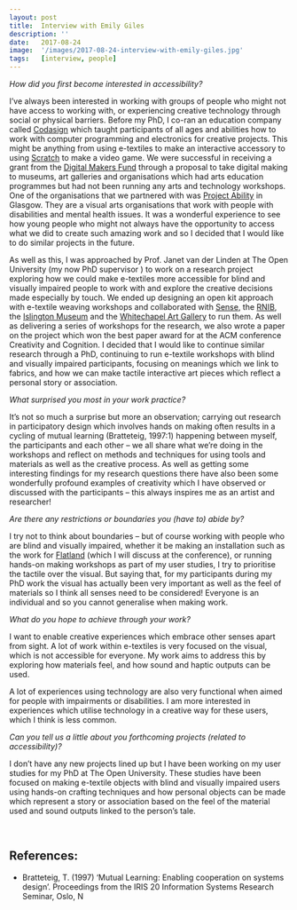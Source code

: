 ```yaml
---
layout: post
title:  Interview with Emily Giles
description: ''
date:   2017-08-24
image:  '/images/2017-08-24-interview-with-emily-giles.jpg'
tags:   [interview, people]
---
```


*How did you first become interested in accessibility?*

I’ve always been interested in working with groups of people who might not have access to working with, or experiencing creative technology through social or physical barriers. Before my PhD, I co-ran an education company called [Codasign](http://www.codasign.com/) which taught participants of all ages and abilities how to work with computer programming and electronics for creative projects. This might be anything from using e-textiles to make an interactive accessory to using [Scratch](https://scratch.mit.edu/) to make a video game. We were successful in receiving a grant from the [Digital Makers Fund](https://www.nesta.org.uk/project/digital-makers/) through a proposal to take digital making to museums, art galleries and organisations which had arts education programmes but had not been running any arts and technology workshops. One of the organisations that we partnered with was [Project Ability](https://www.project-ability.co.uk/) in Glasgow. They are a visual arts organisations that work with people with disabilities and mental health issues. It was a wonderful experience to see how young people who might not always have the opportunity to access what we did to create such amazing work and so I decided that I would like to do similar projects in the future.

As well as this, I was approached by Prof. Janet van der Linden at The Open University (my now PhD supervisor ) to work on a research project exploring how we could make e-textiles more accessible for blind and visually impaired people to work with and explore the creative decisions made especially by touch. We ended up designing an open kit approach with e-textile weaving workshops and collaborated with [Sense](https://www.sense.org.uk/), the [RNIB](https://www.rnib.org.uk/), the [Islington Museum](https://www.islington.gov.uk/libraries-arts-and-heritage/heritage/islington-museum) and the [Whitechapel Art Gallery](https://www.whitechapelgallery.org/) to run them. As well as delivering a series of workshops for the research, we also wrote a paper on the project which won the best paper award for at the ACM conference Creativity and Cognition. I decided that I would like to continue similar research through a PhD, continuing to run e-textile workshops with blind and visually impaired participants, focusing on meanings which we link to fabrics, and how we can make tactile interactive art pieces which reflect a personal story or association.

*What surprised you most in your work practice?*

It’s not so much a surprise but more an observation; carrying out research in participatory design which involves hands on making often results in a cycling of mutual learning (Bratteteig, 1997:1) happening between myself, the participants and each other – we all share what we’re doing in the workshops and reflect on methods and techniques for using tools and materials as well as the creative process. As well as getting some interesting findings for my research questions there have also been some wonderfully profound examples of creativity which I have observed or discussed with the participants – this always inspires me as an artist and researcher!

*Are there any restrictions or boundaries you (have to) abide by?*

I try not to think about boundaries – but of course working with people who are blind and visually impaired, whether it be making an installation such as the work for [Flatland](http://flatland.org.uk/) (which I will discuss at the conference), or running hands-on making workshops as part of my user studies, I try to prioritise the tactile over the visual. But saying that, for my participants during my PhD work the visual has actually been very important as well as the feel of materials so I think all senses need to be considered! Everyone is an individual and so you cannot generalise when making work.

*What do you hope to achieve through your work?*

I want to enable creative experiences which embrace other senses apart from sight. A lot of work within e-textiles is very focused on the visual, which is not accessible for everyone. My work aims to address this by exploring how materials feel, and how sound and haptic outputs can be used.

A lot of experiences using technology are also very functional when aimed for people with impairments or disabilities. I am more interested in experiences which utilise technology in a creative way for these users, which I think is less common.

*Can you tell us a little about you forthcoming projects (related to accessibility)?*

I don’t have any new projects lined up but I have been working on my user studies for my PhD at The Open University. These studies have been focused on making e-textile objects with blind and visually impaired users using hands-on crafting techniques and how personal objects can be made which represent a story or association based on the feel of the material used and sound outputs linked to the person’s tale.

<br>

## References:

- Bratteteig, T. (1997) ‘Mutual Learning: Enabling cooperation on systems design’. Proceedings from the IRIS 20 Information Systems Research Seminar, Oslo, N 
